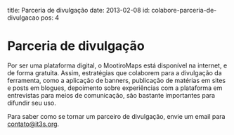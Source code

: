 title: Parceria de divulgação
date: 2013-02-08
id: colabore-parceria-de-divulgacao
pos: 4

Parceria de divulgação
======================

Por ser uma plataforma digital, o MootiroMaps está disponível na internet, e de forma gratuita. Assim, estratégias que colaborem para a divulgação da ferramenta, como a aplicação de banners, publicação de matérias em sites e posts em blogues, depoimento sobre experiências com a plataforma em entrevistas para meios de comunicação, são bastante importantes para difundir seu uso.

Para saber como se tornar um parceiro de divulgação, envie um email para <contato@it3s.org>.
